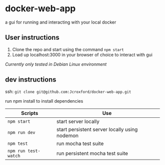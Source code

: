 # docker-web-app
a gui for running and interacting with your local docker

## User instructions
1) Clone the repo and start using the command `npm start` 
2) Load up localhost:3000 in your browser of choice to interact with gui

*Currently only tested in Debian Linux environment*

## dev instructions
ssh: `git clone git@github.com:Jcroxford/docker-web-app.git`

run npm install to install dependencies


| Scripts              | Use                                           |
|----------------------|-----------------------------------------------|
| `npm start`          | start server locally                          |
| `npm run dev`        | start persistent server locally using nodemon |
| `npm test`           | run mocha test suite                          |
| `npm run test-watch` | run persistent mocha test suite               |